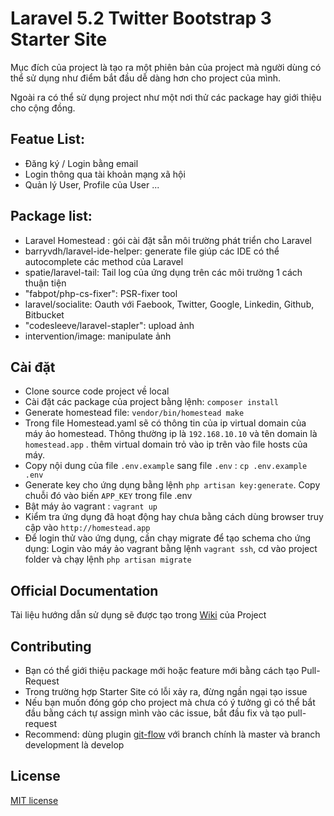 # Laravel 5.2 Twitter Bootstrap 3 Starter Site
  Mục đích của project là tạo ra một phiên bản của project mà người dùng có
  thể sử dụng như điểm bắt đầu dễ dàng hơn cho project của mình.

  Ngoài ra có thể sử dụng project như một nơi thử các package hay giới thiệu
  cho cộng đồng.

## Featue List:
* Đăng ký / Login bằng email
* Login thông qua tài khoản mạng xã hội
* Quản lý User, Profile của User
...

## Package list:
* Laravel Homestead : gói cài đặt sẵn môi trường phát triển cho Laravel
* barryvdh/laravel-ide-helper: generate file giúp các IDE có thể autocomplete các method của Laravel
* spatie/laravel-tail: Tail log của ứng dụng trên các môi trường 1 cách thuận tiện
* "fabpot/php-cs-fixer":  PSR-fixer tool
* laravel/socialite: Oauth với Faebook, Twitter, Google, Linkedin, Github, Bitbucket
* "codesleeve/laravel-stapler": upload ảnh
* intervention/image: manipulate ảnh

## Cài đặt
* Clone source code project về local
* Cài đặt các package của project bằng lệnh: `composer install`
* Generate homestead file: `vendor/bin/homestead make`
* Trong file Homestead.yaml sẽ có thông tin của ip virtual domain của máy ảo homestead. Thông thường ip là `192.168.10.10`
và tên domain là `homestead.app` . thêm virtual domain trỏ vào ip trên vào file hosts của máy.
* Copy nội dung của file  `.env.example` sang file `.env` :  `cp .env.example .env`
* Generate key cho ứng dụng bằng lệnh `php artisan key:generate`. Copy chuỗi đó vào biến `APP_KEY` trong file .env
* Bật máy ảo vagrant : `vagrant up`
* Kiểm tra ứng dụng đã hoạt động hay chưa bằng cách dùng browser truy cập vào `http://homestead.app`
* Để login thử vào ứng dụng, cần chạy migrate để tạo schema cho ứng dụng: Login vào máy ảo vagrant bằng lệnh `vagrant ssh`,
cd vào project folder và chạy lệnh  `php artisan migrate`

## Official Documentation

Tài liệu hướng dẫn sử dụng sẽ được tạo trong [Wiki](https://github.com/chungth/Laravel-5.2-Bootstrap3-starter-site/wiki) của Project


## Contributing
* Bạn có thể giới thiệu package mới hoặc feature mới bằng cách tạo Pull-Request
* Trong trường hợp Starter Site có lỗi xảy ra, đừng ngần ngại tạo issue
* Nếu bạn muốn đóng góp cho project mà chưa có ý tưởng gì có thể bắt đầu bằng cách tự assign mình vào
các issue, bắt đầu fix và tạo pull-request
* Recommend: dùng plugin [git-flow](https://github.com/nvie/gitflow)  với branch chính là master và branch development là develop

## License

[MIT license](http://opensource.org/licenses/MIT)
